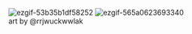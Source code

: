 ![ezgif-53b35b1df58252](https://github.com/user-attachments/assets/66beef1f-5b5e-4b6e-b2ec-4b89ac44807c) ![ezgif-565a0623693340](https://github.com/user-attachments/assets/acece894-cb2c-45da-81b4-36b94e5b5d32)  
art by @rrjwuckwwlak
